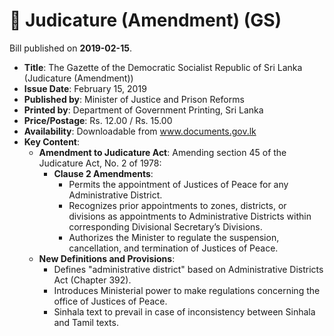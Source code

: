 # 📄  Judicature  (Amendment) (GS)

Bill published on **2019-02-15**.

- **Title**: The Gazette of the Democratic Socialist Republic of Sri Lanka (Judicature (Amendment))
- **Issue Date**: February 15, 2019
- **Published by**: Minister of Justice and Prison Reforms
- **Printed by**: Department of Government Printing, Sri Lanka
- **Price/Postage**: Rs. 12.00 / Rs. 15.00
- **Availability**: Downloadable from www.documents.gov.lk
- **Key Content**: 
  - **Amendment to Judicature Act**: Amending section 45 of the Judicature Act, No. 2 of 1978:
    - **Clause 2 Amendments**:
      - Permits the appointment of Justices of Peace for any Administrative District.
      - Recognizes prior appointments to zones, districts, or divisions as appointments to Administrative Districts within corresponding Divisional Secretary’s Divisions.
      - Authorizes the Minister to regulate the suspension, cancellation, and termination of Justices of Peace.
  - **New Definitions and Provisions**:
    - Defines "administrative district" based on Administrative Districts Act (Chapter 392).
    - Introduces Ministerial power to make regulations concerning the office of Justices of Peace.
    - Sinhala text to prevail in case of inconsistency between Sinhala and Tamil texts.
